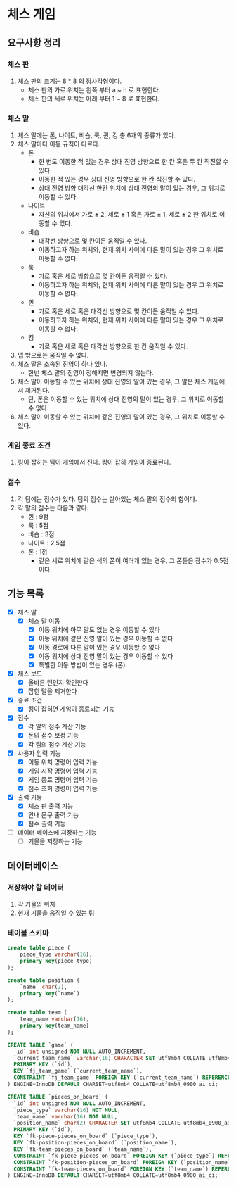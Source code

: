 # 체스 게임

## 요구사항 정리

### 체스 판

1. 체스 판의 크기는 8 * 8 의 정사각형이다.
    - 체스 판의 가로 위치는 왼쪽 부터 a ~ h 로 표현한다.
    - 체스 판의 세로 위치는 아래 부터 1 ~ 8 로 표현한다.

### 체스 말

1. 체스 말에는 폰, 나이트, 비숍, 룩, 퀸, 킹 총 6개의 종류가 있다.
2. 체스 말마다 이동 규칙이 다르다.
    - 폰
        - 한 번도 이동한 적 없는 경우 상대 진영 방향으로 한 칸 혹은 두 칸 직진할 수 있다.
        - 이동한 적 있는 경우 상대 진영 방향으로 한 칸 직진할 수 있다.
        - 상대 진영 방향 대각선 한칸 위치에 상대 진영의 말이 있는 경우, 그 위치로 이동할 수 있다.
    - 나이트
        - 자신의 위치에서 가로 ± 2, 세로 ± 1 혹은 가로 ± 1, 세로 ± 2 한 위치로 이동할 수 있다.
    - 비숍
        - 대각선 방향으로 몇 칸이든 움직일 수 있다.
        - 이동하고자 하는 위치와, 현재 위치 사이에 다른 말이 있는 경우 그 위치로 이동할 수 없다.
    - 룩
        - 가로 혹은 세로 방향으로 몇 칸이든 움직일 수 있다.
        - 이동하고자 하는 위치와, 현재 위치 사이에 다른 말이 있는 경우 그 위치로 이동할 수 없다.
    - 퀸
        - 가로 혹은 세로 혹은 대각선 방향으로 몇 칸이든 움직일 수 있다.
        - 이동하고자 하는 위치와, 현재 위치 사이에 다른 말이 있는 경우 그 위치로 이동할 수 없다.
    - 킹
        - 가로 혹은 세로 혹은 대각선 방향으로 한 칸 움직일 수 있다.
3. 맵 밖으로는 움직일 수 없다.
4. 체스 말은 소속된 진영이 하나 있다.
    - 한번 체스 말의 진영이 정해지면 변경되지 않는다.
5. 체스 말이 이동할 수 있는 위치에 상대 진영의 말이 있는 경우, 그 말은 체스 게임에서 제거된다.
    - 단, 폰은 이동할 수 있는 위치에 상대 진영의 말이 있는 경우, 그 위치로 이동할 수 없다.
6. 체스 말이 이동할 수 있는 위치에 같은 진영의 말이 있는 경우, 그 위치로 이동할 수 없다.

### 게임 종료 조건

1. 킹이 잡히는 팀이 게임에서 진다. 킹이 잡히 게임이 종료된다.

### 점수

1. 각 팀에는 점수가 있다. 팀의 점수는 살아있는 체스 말의 점수의 합이다.
2. 각 말의 점수는 다음과 같다.
    - 퀸 : 9점
    - 룩 : 5점
    - 비숍 : 3점
    - 나이트 : 2.5점
    - 폰 : 1점
        - 같은 세로 위치에 같은 색의 폰이 여러개 있는 경우, 그 폰들은 점수가 0.5점이다.

## 기능 목록

- [x] 체스 말
    - [x] 체스 말 이동
        - [x] 이동 위치에 아무 말도 없는 경우 이동할 수 있다
        - [x] 이동 위치에 같은 진영 말이 있는 경우 이동할 수 없다
        - [x] 이동 경로에 다른 말이 있는 경우 이동할 수 없다
        - [x] 이동 위치에 상대 진영 말이 있는 경우 이동할 수 있다
        - [x] 특별한 이동 방법이 있는 경우 (폰)
- [x] 체스 보드
    - [x] 올바른 턴인지 확인한다
    - [x] 잡힌 말을 제거한다
- [x] 종료 조건
    - [x] 킹이 잡히면 게임이 종료되는 기능
- [x] 점수
    - [x] 각 말의 점수 계산 기능
    - [x] 폰의 점수 보정 기능
    - [x] 각 팀의 점수 계산 기능
- [x] 사용자 입력 기능
    - [x] 이동 위치 명령어 입력 기능
    - [x] 게임 시작 명령어 입력 기능
    - [x] 게임 종료 명령어 입력 기능
    - [x] 점수 조회 명령어 입력 기능
- [x] 출력 기능
    - [x] 체스 판 출력 기능
    - [x] 안내 문구 출력 기능
    - [x] 점수 출력 기능
- [ ] 데이터 베이스에 저장하는 기능
    - [ ] 기물을 저장하는 기능

## 데이터베이스

### 저장해야 할 데이터

1. 각 기물의 위치
2. 현재 기물을 움직일 수 있는 팀

### 테이블 스키마

``` SQL
create table piece (
    piece_type varchar(16),
    primary key(piece_type)
);

create table position (
	`name` char(2),
	primary key(`name`)
);

create table team (
    team_name varchar(16),
    primary key(team_name)
);

CREATE TABLE `game` (
  `id` int unsigned NOT NULL AUTO_INCREMENT,
  `current_team_name` varchar(16) CHARACTER SET utf8mb4 COLLATE utf8mb4_0900_ai_ci NOT NULL,
  PRIMARY KEY (`id`),
  KEY `fj_team_game` (`current_team_name`),
  CONSTRAINT `fj_team_game` FOREIGN KEY (`current_team_name`) REFERENCES `team` (`team_name`) ON DELETE RESTRICT ON UPDATE RESTRICT
) ENGINE=InnoDB DEFAULT CHARSET=utf8mb4 COLLATE=utf8mb4_0900_ai_ci;

CREATE TABLE `pieces_on_board` (
  `id` int unsigned NOT NULL AUTO_INCREMENT,
  `piece_type` varchar(16) NOT NULL,
  `team_name` varchar(16) NOT NULL,
  `position_name` char(2) CHARACTER SET utf8mb4 COLLATE utf8mb4_0900_ai_ci NOT NULL,
  PRIMARY KEY (`id`),
  KEY `fk-piece-pieces_on_board` (`piece_type`),
  KEY `fk-position-pieces_on_board` (`position_name`),
  KEY `fk-team-pieces_on_board` (`team_name`),
  CONSTRAINT `fk-piece-pieces_on_board` FOREIGN KEY (`piece_type`) REFERENCES `piece` (`piece_type`) ON DELETE RESTRICT ON UPDATE RESTRICT,
  CONSTRAINT `fk-position-pieces_on_board` FOREIGN KEY (`position_name`) REFERENCES `position` (`name`) ON DELETE RESTRICT ON UPDATE RESTRICT,
  CONSTRAINT `fk-team-pieces_on_board` FOREIGN KEY (`team_name`) REFERENCES `team` (`team_name`) ON DELETE RESTRICT ON UPDATE RESTRICT
) ENGINE=InnoDB DEFAULT CHARSET=utf8mb4 COLLATE=utf8mb4_0900_ai_ci;
```
